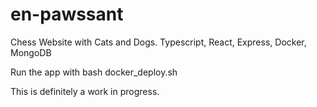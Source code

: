 # en-pawssant
Chess Website with Cats and Dogs.
Typescript, React, Express, Docker, MongoDB

Run the app with bash docker_deploy.sh

This is definitely a work in progress.
